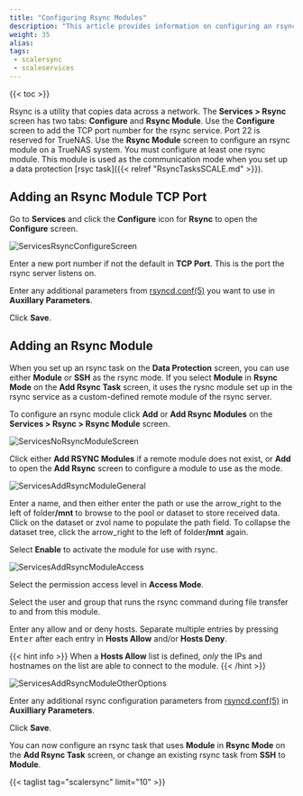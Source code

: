 ```yaml
---
title: "Configuring Rsync Modules"
description: "This article provides information on configuring an rsync module and TCP port to use as an alternative to SSH when communicating with a TrueNAS as a remote rsync server."
weight: 35
alias: 
tags:
 - scalersync
 - scaleservices
---
```


{{< toc >}}

Rsync is a utility that copies data across a network. The **Services > Rsync** screen has two tabs: **Configure** and **Rsync Module**. 
Use the **Configure** screen to add the TCP port number for the rsync service. Port 22 is reserved for TrueNAS. 
Use the **Rsync Module** screen to configure an rsync module on a TrueNAS system. You must configure at least one rsync module. This module is used as the communication mode when you set up a data protection [rsyc task]({{< relref "RsyncTasksSCALE.md" >}}). 

## Adding an Rsync Module TCP Port

Go to **Services** and click the **Configure** icon for **Rsync** to open the **Configure** screen.  

![ServicesRsyncConfigureScreen](/images/SCALE/22.02/ServicesRsyncConfigureScreen.png "Services Rsync Configure Screen")

Enter a new port number if not the default in **TCP Port**. This is the port the rsync server listens on.

Enter any additional parameters from [rsyncd.conf(5)](https://www.samba.org/ftp/rsync/rsyncd.conf.html) you want to use in **Auxillary Parameters**. 

Click **Save**.

## Adding an Rsync Module 
When you set up an rsync task on the **Data Protection** screen, you can use either **Module** or **SSH** as the rsync mode. If you select **Module** in **Rsync Mode** on the **Add Rsync Task** screen, it uses the rysnc module set up in the rsync service as a custom-defined remote module of the rsync server. 

To configure an rsync module click **Add** or **Add Rsync Modules** on the **Services > Rsync > Rsync Module** screen. 

![ServicesNoRsyncModuleScreen](/images/SCALE/22.02/ServicesNoRsyncModuleScreen.png "Rsync Module No Rsync Module")

Click either **Add RSYNC Modules** if a remote module does not exist, or **Add** to open the **Add Rsync** screen to configure a module to use as the mode. 

![ServicesAddRsyncModuleGeneral](/images/SCALE/22.02/ServicesAddRsyncModuleGeneral.png "Services Add Rsync Module General Settings")

Enter a name, and then either enter the path or use the <span class="material-icons">arrow_right</span> to the left of <span class="material-icons">folder</span>**/mnt** to browse to the pool or dataset to store received data. 
Click on the dataset or zvol name to populate the path field. 
To collapse the dataset tree, click the <span class="material-icons">arrow_right</span> to the left of <span class="material-icons">folder</span>**/mnt** again.

Select **Enable** to activate the module for use with rsync.

![ServicesAddRsyncModuleAccess](/images/SCALE/22.02/ServicesAddRsyncModuleAccess.png "Services Add Rsync Module Access Settings")

Select the permission access level in **Access Mode**.

Select the user and group that runs the rsync command during file transfer to and from this module.

Enter any allow and or deny hosts. Separate multiple entries by pressing <kbd>Enter</kbd> after each entry in **Hosts Allow** and/or **Hosts Deny**.

{{< hint info >}}
When a **Hosts Allow** list is defined, *only* the IPs and hostnames on the list are able to connect to the module.
{{< /hint >}}

![ServicesAddRsyncModuleOtherOptions](/images/SCALE/22.02/ServicesAddRsyncModuleOtherOptions.png "Services Add Rsync Module Other Options Settings")

Enter any additional rsync configuration parameters from [rsyncd.conf(5)](https://www.samba.org/ftp/rsync/rsyncd.conf.html) in **Auxilliary Parameters**.

Click **Save**.

You can now configure an rsync task that uses **Module** in **Rsync Mode** on the **Add Rsync Task** screen, or change an existing rsync task from **SSH** to **Module**.

{{< taglist tag="scalersync" limit="10" >}}